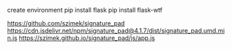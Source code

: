create environment
pip install flask
pip install flask-wtf

https://github.com/szimek/signature_pad
https://cdn.jsdelivr.net/npm/signature_pad@4.1.7/dist/signature_pad.umd.min.js
https://szimek.github.io/signature_pad/js/app.js

